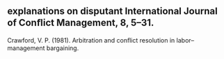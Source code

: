 ## explanations on disputant International Journal of Conﬂict Management, 8, 5–31.

Crawford, V. P. (1981). Arbitration and conﬂict resolution in labor–management bargaining.